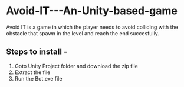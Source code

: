 # Avoid-IT---An-Unity-based-game
Avoid IT is a game in which the player needs to avoid colliding with the obstacle that spawn in the level and reach the end succesfully.
## Steps to install -
1) Goto Unity Project folder and download the zip file
2) Extract the file
3) Run the Bot.exe file

